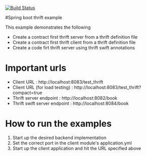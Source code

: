 [![Build Status](https://travis-ci.org/ExampleDriven/spring-boot-thrift-example.svg?branch=master)](https://travis-ci.org/ExampleDriven/spring-boot-thrift-example)

#Spring boot thrift example

This example demonstrates the following

- Create a contract first thrift server from a thrift definition file
- Create a contract first thrift client from a thrift definition file
- Create a code firt thrift server using thrift swift annotations

# Important urls

- Client URL : http://localhost:8083/test_thrift 
- Client URL (for load testing) : http://localhost:8083/test_thrift?compact=true
- Thrift server endpoint : http://localhost:8082/book
- Thrift swift server endpoint : http://localhost:8084/book

# How to run the examples
1. Start up the desired backend implementation
1. Set the correct port in the client module's application.yml
1. Start up the client application and hit the URL specified above
